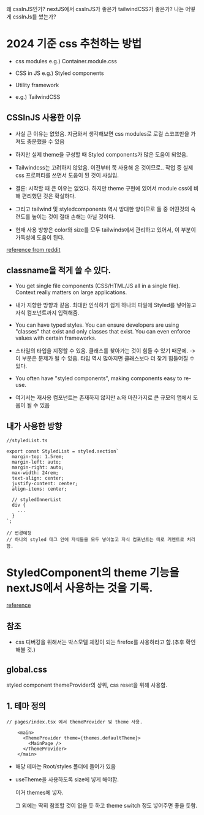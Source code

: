 왜 cssInJS인가?
nextJS에서 cssInJS가 좋은가 tailwindCSS가 좋은가?
나는 어떻게 cssInJs를 썼는가?

# 2024 기준 css 추천하는 방법

- css modules
  e.g.) Container.module.css

- CSS in JS
  e.g.) Styled components

- Utility framework
- e.g.) TailwindCSS

## CSSInJS 사용한 이유

- 사실 큰 이유는 없었음. 지금와서 생각해보면 css modules로 로컬 스코프만을 가져도 충분했을 수 있음
- 하지만 실제 theme을 구성할 때 Styled components가 많은 도움이 되었음.
- Tailwindcss는 고려하지 않았음. 이전부터 쭉 사용해 온 것이므로.. 작업 중 실제 css 프로퍼티를 쓰면서 도움이 된 것이 사실임.

- 결론: 시작할 때 큰 이유는 없었다. 하지만 theme 구현에 있어서 module css에 비해 편리했던 것은 확실하다.
- 그리고 tailwind 및 styledcomponents 역시 방대한 양이므로 둘 중 어떤것의 숙련도를 높이는 것이 절대 손해는 아닐 것이다.
- 현재 사용 방향은 color와 size를 모두 tailwinds에서 관리하고 있어서, 이 부분이 가독성에 도움이 된다.

[reference from reddit](https://www.reddit.com/r/reactjs/comments/sqxwlf/why_was_cssinjs_ever_a_thing/)

## classname을 적게 쓸 수 있다.

- You get single file components (CSS/HTML/JS all in a single file). Context really matters on large applications.
- 내가 지향한 방향과 같음. 최대한 인식하기 쉽게 하나의 파일에 Styled를 넣어놓고 자식 컴포넌트까지 입력해줌.

- You can have typed styles. You can ensure developers are using "classes" that exist and only classes that exist. You can even enforce values with certain frameworks.
- 스타일의 타입을 지정할 수 있음. 클래스를 찾아가는 것이 힘들 수 있기 때문에. -> 이 부분은 문제가 될 수 있음. 타입 역시 많아지면 클래스보다 더 찾기 힘들어질 수 있다.

- You often have "styled components", making components easy to re-use.
- 여기서는 재사용 컴포넌트는 존재하지 않지만 a.와 마찬가지로 큰 규모의 앱에서 도움이 될 수 있음

## 내가 사용한 방향

```
//styledList.ts

export const StyledList = styled.section`
  margin-top: 1.5rem;
  margin-left: auto;
  margin-right: auto;
  max-width: 24rem;
  text-align: center;
  justify-content: center;
  align-items: center;

  // styledInnerList
  div {
    ...
  }
`;

// 변경예정
// 하나의 styled 태그 안에 자식들을 모두 넣어놓고 자식 컴포넌트는 따로 커멘트로 처리함.

```

# StyledComponent의 theme 기능을 nextJS에서 사용하는 것을 기록.

[reference](https://styled-components.com/docs/advanced#theming)

## 참조

- css 디버깅을 위해서는 박스모델 체킹이 되는 firefox를 사용하라고 함.(추후 확인해볼 것.)

## global.css

styled component themeProvider의 상위, css reset을 위해 사용함.

## 1. 테마 정의

```
// pages/index.tsx 에서 themeProvider 및 theme 사용.

    <main>
      <ThemeProvider theme={themes.defaultTheme}>
        <MainPage />
      </ThemeProvider>
    </main>
```

- 해당 테마는 Root/styles 폴더에 들어가 있음
- useTheme을 사용하도록 size에 넣게 해야함.

  이거 themes에 넣자.

  그 외에는 딱히 참조할 것이 없을 듯 하고
  theme switch 정도 넣어주면 좋을 듯함.

```



```
